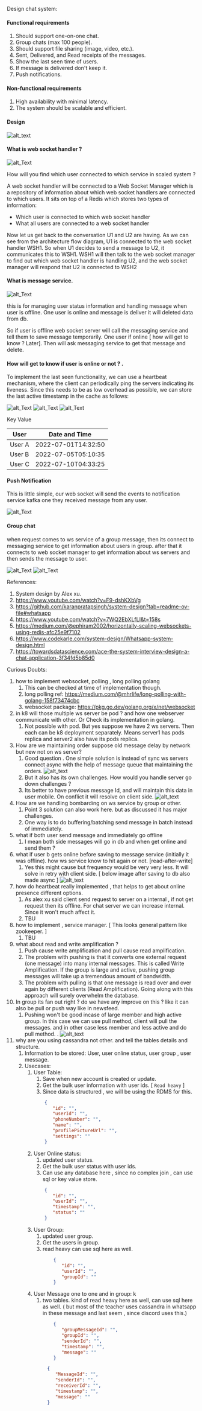 Design chat system:


#### Functional requirements
1. Should support one-on-one chat.
2. Group chats (max 100 people).
3. Should support file sharing (image, video, etc.).
4. Sent, Delivered, and Read receipts of the messages.
5. Show the last seen time of users.
6. If message is delivered don't keep it.
7. Push notifications.

#### Non-functional requirements

1. High availability with minimal latency.
2. The system should be scalable and efficient.

#### Design

![alt_text](./images/img.png)

#### What is web socket handler ? 

![alt_Text](./images/img_1.png)

How will you find which user connected to which service in scaled system ? 

A web socket handler will be connected to a Web Socket Manager which is a repository of information about which web socket handlers are connected to which users. It sits on top of a Redis which stores two types of information:

- Which user is connected to which web socket handler
- What all users are connected to a web socket handler

Now let us get back to the conversation U1 and U2 are having. As we can see from the architecture flow diagram, U1 is connected to the web socket handler WSH1. So when U1 decides to send a message to U2, it communicates this to WSH1. WSH1 will then talk to the web socket manager to find out which web socket handler is handling U2, and the web socket manager will respond that U2 is connected to WSH2

#### What is message service.

![alt_Text](./images/img_2.png)

this is for managing user status information and handling message when user is offline.
One user is online and message is deliver it will deleted data from db.

So if user is offline web socket server will call the messaging service and tell them to save message temporarily.
One user if online [ how will get to know ? Later]. Then will ask messaging service to get that message and delete.


#### How will get to know if user is online or not ? .

To implement the last seen functionality, we can use a heartbeat mechanism, where the client can periodically ping the servers indicating its liveness.
Since this needs to be as low overhead as possible, we can store the last active timestamp in the cache as follows: 

![alt_Text](./images/img_3.png)
![alt_Text](./images/img_4.png)
![alt_Text](./images/img_5.png)

Key	Value

| User   | Date and Time           |
|--------|-------------------------|
| User A | 2022-07-01T14:32:50    |
| User B | 2022-07-05T05:10:35    |
| User C | 2022-07-10T04:33:25    |


#### Push Notification

This is little simple, our web socket will send the events to notification service kafka
one they received message from any user.

![alt_Text](./images/img_6.png)

#### Group chat 

when request comes to ws service of a group message, then its connect to messaging service to get information about users in group.
after that it connects to web socket manager to get information about ws servers and then sends the message to user.


![alt_Text](./images/img_7.png)
![alt_Text](./images/img_8.png)

 




References:
1. System design by Alex xu.
2. https://www.youtube.com/watch?v=F9-dshKXbVg
3. https://github.com/karanpratapsingh/system-design?tab=readme-ov-file#whatsapp
4. https://www.youtube.com/watch?v=7WQ2EbXLfLI&t=158s
5. https://medium.com/@ephiram2002/horizontally-scaling-websockets-using-redis-afc25e9f7102 
6. https://www.codekarle.com/system-design/Whatsapp-system-design.html
7. https://towardsdatascience.com/ace-the-system-interview-design-a-chat-application-3f34fd5b85d0


Curious Doubts:


1. how to implement websocket, polling , long polling golang
   1. This can be checked at time of implementation though. 
   2. long polling ref: https://medium.com/@mhrlife/long-polling-with-golang-158f73474cbc
   3. websocket package: https://pkg.go.dev/golang.org/x/net/websocket
2. in k8 will those multiple ws server be pod ? and how one webserver communicate with other. Or Check its implementation in golang.
   1. Not possible with pod. But yes suppose we have 2 ws servers. Then each can be k8 deployment separately. Means server1 has pods replica and server2 also have its pods replica.
3. How are we maintaining order suppose old message delay by network but new not on ws server?
   1. Good question . One simple solution is instead of sync ws servers connect async with the help of message queue that maintaining the orders.
      ![alt_text](./images/img_9.png)
   2. But it also has its own challenges. How would you handle server go down challenges ?
   3. Its better to have previous message Id, and will maintain this data in user mobile. On conflict it will resolve on client side.
      ![alt_text](./images/img_10.png)
4. How are we handling bombarding on ws service by group or other.
   1. Point 3 solution can also work here. but as discussed it has major challenges.
   2. One way is to do buffering/batching send message in batch instead of immediately.
5. what if both user send message and immediately go offline
   1. I mean both side messages will go in db and when get online and send them ?   
6. what if user b gets online before saving to message service (initially it was offline). how ws service know to hit again or not. [read-after-write]
   1. Yes this might cause but frequency would be very very less. It will solve in retry with client side. [ below image after saving to db also made async ]
      ![alt_text](./images/img_11.png)
7. how do heartbeat really implemented , that helps to get about online presence different options.
   1. As alex xu said client send request to server on a internal , if not get request then its offline. For chat server we can increase internal. Since it won't much affect it.
   2. TBU
8. how to implement , service manager. [ This looks general pattern like zookeeper. ]
   1. TBU
9. what about read and write amplification ?
   1. Push cause write amplification and pull cause read amplification.
   2. The problem with pushing is that it converts one external request (one message) into many internal messages. This is called Write Amplification. If the group is large and active, pushing group messages will take up a tremendous amount of bandwidth. 
   3. The problem with pulling is that one message is read over and over again by different clients (Read Amplification). Going along with this approach will surely overwhelm the database.
10. In group its fan out right ? do we have any improve on this ? like it can also be pull or push way like in newsfeed.
    1. Pushing won't be good incase of large member and high active group. In this case we can use pull method, client will pull the messages. and in other case less member and less active and do pull method. .
       ![alt_text](./images/img_12.png)
11. why are you using cassandra not other. and tell the tables details and structure.
    1. Information to be stored: User, user online status, user group , user message.
    2. Usecases:
       1. User Table: 
          1. Save when new account is created or update.
          2. Get the bulk user information with user ids. [ ``Read heavy`` ] 
          3. Since data is structured , we will be using the RDMS for this.  
          ```json
              {
                 "id": "",
                 "userId": "",
                 "phoneNumber": "",  
                 "name": "",
                 "profilePictureUrl": "",
                 "settings": ""
              }
          ```
       2. User Online status:
          1. updated user status. 
          2. Get the bulk user status with user ids. 
          4. Can use any database here , since no complex join , can use sql or key value store. 
          ```json
              {
                 "id": "",
                 "userId": "",
                 "timestamp": "",  
                 "status": ""
              }
          ```
       3. User Group:
          1. updated user group. 
          2. Get the users in group. 
          3. read heavy can use sql here as well.
             ```json
                 {
                    "id": "",
                    "userId": "",
                    "groupId": ""
                 }
             ```
       4. User Message one to one and in group: k
          1. two tables. kind of read heavy here as well, can use sql here as well. ( but most of the teacher uses cassandra in whatsapp in these message and last seem , since discord uses this.) 
             ```json
                 {
                    "groupMessageId": "",
                    "groupId": "",
                    "senderId": "",
                    "timestamp": "",
                    "message": ""
                 }
             ```
            ```json
                 {
                    "MessageId": "",
                    "senderId": "",
                    "receiverId": "",
                    "timestamp": "",
                    "message": ""
                 }
             ```